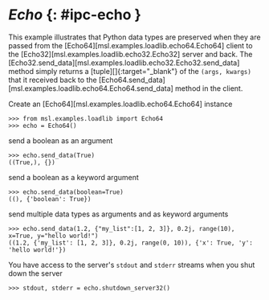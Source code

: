 # *Echo* {: #ipc-echo }

This example illustrates that Python data types are preserved when they are passed from the [Echo64][msl.examples.loadlib.echo64.Echo64] client to the [Echo32][msl.examples.loadlib.echo32.Echo32] server and back. The [Echo32.send_data][msl.examples.loadlib.echo32.Echo32.send_data] method simply returns a [tuple][]{:target="_blank"} of the `(args, kwargs)` that it received back to the [Echo64.send_data][msl.examples.loadlib.echo64.Echo64.send_data] method in the client.

Create an [Echo64][msl.examples.loadlib.echo64.Echo64] instance

<!-- invisible-code-block: pycon
>>> SKIP_IF_MACOS()

-->

```pycon
>>> from msl.examples.loadlib import Echo64
>>> echo = Echo64()

```

send a boolean as an argument

```pycon
>>> echo.send_data(True)
((True,), {})

```

send a boolean as a keyword argument

```pycon
>>> echo.send_data(boolean=True)
((), {'boolean': True})

```

send multiple data types as arguments and as keyword arguments

```pycon
>>> echo.send_data(1.2, {"my_list":[1, 2, 3]}, 0.2j, range(10), x=True, y="hello world!")
((1.2, {'my_list': [1, 2, 3]}, 0.2j, range(0, 10)), {'x': True, 'y': 'hello world!'})

```

You have access to the server's `stdout` and `stderr` streams when you shut down the server

```pycon
>>> stdout, stderr = echo.shutdown_server32()

```
